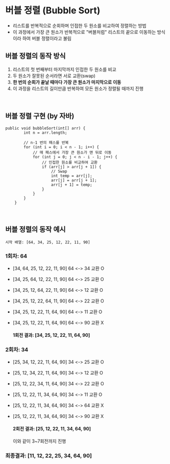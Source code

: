 # 버블 정렬 (Bubble Sort)

- 리스트를 반복적으로 순회하며 인접한 두 원소를 비교하여 정렬하는 방법
- 이 과정에서 가장 큰 원소가 반복적으로 "버블처럼" 리스트의 끝으로 이동하는 방식이라 하여 버블 정렬이라고 불림

## 버블 정렬의 동작 방식
1. 리스트의 첫 번째부터 마지막까지 인접한 두 원소를 비교
2. 두 원소가 잘못된 순서라면 서로 교환(swap)
3. **한 번의 순회가 끝날 때마다 가장 큰 원소가 마지막으로 이동**
4. 이 과정을 리스트의 길이만큼 반복하여 모든 원소가 정렬될 때까지 진행

<br>

## 버블 정렬 구현 (by 자바)

```
public void bubbleSort(int[] arr) {
        int n = arr.length;
        
        // n-1 번의 패스를 반복
        for (int i = 0; i < n - 1; i++) {
            // 매 패스에서 가장 큰 원소가 맨 뒤로 이동
            for (int j = 0; j < n - i - 1; j++) {
                // 인접한 원소를 비교하여 교환
                if (arr[j] > arr[j + 1]) {
                    // Swap
                    int temp = arr[j];
                    arr[j] = arr[j + 1];
                    arr[j + 1] = temp;
                }
            }
        }
    }

```

<br>

## 버블 정렬의 동작 예시
    시작 배열: [64, 34, 25, 12, 22, 11, 90]

### 1회차: 64
- [34, 64, 25, 12, 22, 11, 90] 64 <-> 34 교환 O
- [34, 25, 64, 12, 22, 11, 90] 64 <-> 25 교환 O
- [34, 25, 12, 64, 22, 11, 90] 64 <-> 12 교환 O
- [34, 25, 12, 22, 64, 11, 90] 64 <-> 22 교환 O
- [34, 25, 12, 22, 11, 64, 90] 64 <-> 11 교환 O
- [34, 25, 12, 22, 11, 64, 90] 64 <-> 90 교환 X

  #### 1회전 결과: [34, 25, 12, 22, 11, 64, 90]

### 2회차: 34
- [25, 34, 12, 22, 11, 64, 90] 34 <-> 25 교환 O
- [25, 12, 34, 22, 11, 64, 90] 34 <-> 12 교환 O
- [25, 12, 22, 34, 11, 64, 90] 34 <-> 22 교환 O
- [25, 12, 22, 11, 34, 64, 90] 34 <-> 11 교환 O
- [25, 12, 22, 11, 34, 64, 90] 34 <-> 64 교환 X
- [25, 12, 22, 11, 34, 64, 90] 34 <-> 90 교환 X

  #### 2회전 결과: [25, 12, 22, 11, 34, 64, 90]

    이와 같이 3~7회전까지 진행

### 최종결과: [11, 12, 22, 25, 34, 64, 90]